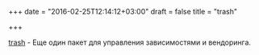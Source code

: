 +++
date = "2016-02-25T12:14:12+03:00"
draft = false
title = "trash"

+++

<p><a href="https://github.com/rancher/trash">trash</a>&nbsp;- Еще один пакет для управления зависимостями и вендоринга.</p>

